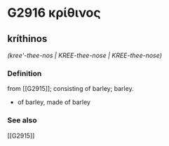 # G2916 κρίθινος

## kríthinos

_(kree'-thee-nos | KREE-thee-nose | KREE-thee-nose)_

### Definition

from [[G2915]]; consisting of barley; barley.

- of barley, made of barley

### See also

[[G2915]]


